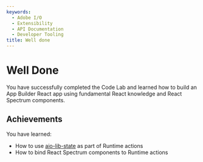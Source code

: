 ```yaml
---
keywords:
  - Adobe I/O
  - Extensibility
  - API Documentation
  - Developer Tooling
title: Well done
---
```


# Well Done

You have successfully completed the Code Lab and learned how to build an App Builder React app using fundamental React knowledge and React Spectrum components.

## Achievements

You have learned: 

* How to use [aio-lib-state](https://github.com/adobe/aio-lib-state) as part of Runtime actions
* How to bind React Spectrum components to Runtime actions        
